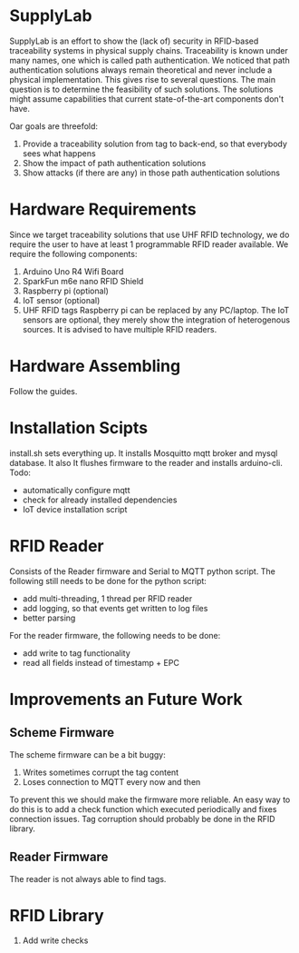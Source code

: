 # SupplyLab
SupplyLab is an effort to show the (lack of) security in RFID-based traceability systems in physical supply chains.
Traceability is known under many names, one which is called path authentication.
We noticed that path authentication solutions always remain theoretical and never include a physical implementation.
This gives rise to several questions. 
The main question is to determine the feasibility of such solutions.
The solutions might assume capabilities that current state-of-the-art components don't have.

Oar goals are threefold:
1. Provide a traceability solution from tag to back-end, so that everybody sees what happens
2. Show the impact of path authentication solutions
3. Show attacks (if there are any) in those path authentication solutions

# Hardware Requirements
Since we target traceability solutions that use UHF RFID technology, we do require the user to have at least 1 programmable RFID reader available.
We require the following components:
1. Arduino Uno R4 Wifi Board
2. SparkFun m6e nano RFID Shield
3. Raspberry pi (optional)
4. IoT sensor (optional)
5. UHF RFID tags
Raspberry pi can be replaced by any PC/laptop.
The IoT sensors are optional, they merely show the integration of heterogenous sources.
It is advised to have multiple RFID readers.

# Hardware Assembling
Follow the guides.

# Installation Scipts
install.sh sets everything up.
It installs Mosquitto mqtt broker and mysql database.
It also
It flushes firmware to the reader and installs arduino-cli.
Todo:
* automatically configure mqtt
* check for already installed dependencies
* IoT device installation script


# RFID Reader
Consists of the Reader firmware and Serial to MQTT python script.
The following still needs to be done for the python script:
* add multi-threading, 1 thread per RFID reader
* add logging, so that events get written to log files
* better parsing

For the reader firmware, the following needs to be done:
* add write to tag functionality
* read all fields instead of timestamp + EPC

# Improvements an Future Work

## Scheme Firmware
The scheme firmware can be a bit buggy:
1. Writes sometimes corrupt the tag content
2. Loses connection to MQTT every now and then

To prevent this we should make the firmware more reliable.
An easy way to do this is to add a check function which executed periodically and fixes connection issues.
Tag corruption should probably be done in the RFID library.

## Reader Firmware
The reader is not always able to find tags.

# RFID Library
1. Add write checks
